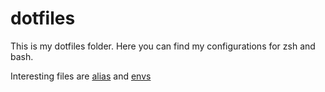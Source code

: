 # dotfiles
This is my dotfiles folder. Here you can find my configurations for zsh and bash.

Interesting files are [alias](https://github.com/DAKZH/dotfiles/blob/master/zsh/alias) and [envs](https://github.com/DAKZH/dotfiles/blob/master/zsh/env)

